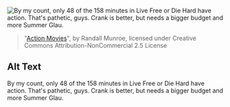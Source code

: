 ![By my count, only 48 of the 158 minutes in Live Free or Die Hard have action.  That's pathetic, guys.  Crank is better, but needs a bigger budget and more Summer Glau.](https://imgs.xkcd.com/comics/action_movies.png)
> "[Action Movies](https://xkcd.com/311/)", by Randall Munroe, licensed under Creative Commons Attribution-NonCommercial 2.5 License

## Alt Text
By my count, only 48 of the 158 minutes in Live Free or Die Hard have action.  That's pathetic, guys.  Crank is better, but needs a bigger budget and more Summer Glau.
